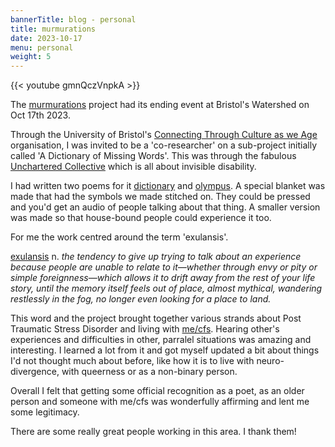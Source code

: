 ```yaml
--- 
bannerTitle: blog - personal
title: murmurations 
date: 2023-10-17
menu: personal
weight: 5
---
```



{{< youtube gmnQczVnpkA >}}


The [murmurations](https://www.murmurations.life/) project had its ending event at
Bristol's Watershed on Oct 17th 2023.

Through the University of Bristol's [Connecting Through Culture as we
Age](https://connectingthroughcultureasweage.info/) organisation, I was invited to
be a 'co-researcher' on a sub-project initially called 'A Dictionary of Missing
Words'. This was through the fabulous [Unchartered
Collective](https://uncharteredcollective.com/new-page) which is all about
invisible disability.

I had written two poems for it [dictionary](/hk/bucket/dictionary/) and
[olympus](/hk/bucket/olympus/). A special blanket was made that had the symbols
we made stitched on. They could be pressed and you'd get an audio of people
talking about that thing. A smaller version was made so that house-bound people
could experience it too.

For me the work centred around the term 'exulansis'.

[exulansis](https://www.dictionaryofobscuresorrows.com/post/96261999250/exulansis)
n. _the tendency to give up trying to talk about an experience because people
are unable to relate to it—whether through envy or pity or simple
foreignness—which allows it to drift away from the rest of your life story,
until the memory itself feels out of place, almost mythical, wandering
restlessly in the fog, no longer even looking for a place to land._

This word and the project brought together various strands about Post Traumatic
Stress Disorder and living with [me/cfs](/blogs/essays/2023-08-28-mecfs/).
Hearing other's experiences and difficulties in other, parralel situations was
amazing and interesting. I learned a lot from it and got myself updated a bit
about things I'd not thought much about before, like how it is to live with
neuro-divergence, with queerness or as a non-binary person. 

Overall I felt that getting some official recognition as a poet, as an older
person and someone with me/cfs was wonderfully affirming and lent me some
legitimacy. 

There are some really great people working in this area. I thank them!
